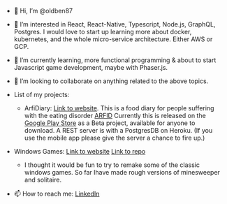 - 👋 Hi, I’m @oldben87
- 👀 I’m interested in React, React-Native, Typescript, Node.js, GraphQL, Postgres. I would love to start up learning more
  about docker, kubernetes, and the whole micro-service architecture. Either AWS or GCP.
- 🌱 I’m currently learning, more functional programming & about to start Javascript game development, maybe with Phaser.js. 
- 💞️ I’m looking to collaborate on anything related to the above topics. 

- List of my projects:
  - ArfiDiary: [Link to website](https://www.arfidiary.co.uk).
  This is a food diary for people suffering with the eating disorder [ARFID](https://www.beateatingdisorders.org.uk/get-information-and-support/about-eating-disorders/types/arfid/)
  Currently this is released on the [Google Play Store](https://play.google.com/store/apps/details?id=com.arfid&gl=GB) as a Beta project, available for anyone to download.
  A REST server is with a PostgresDB on Heroku. (If you use the mobile app please give the server a chance to fire up.)

- Windows Games: [Link to website](https://windows-games.herokuapp.com) [Link to repo](https://github.com/oldben87/windows-games)
  - I thought it would be fun to try to remake some of the classic windows games. So far  Ihave made rough versions of minesweeper and solitaire.
   
   
- 📫 How to reach me: [LinkedIn](https://www.linkedin.com/in/ben-w-1118a7120/)
